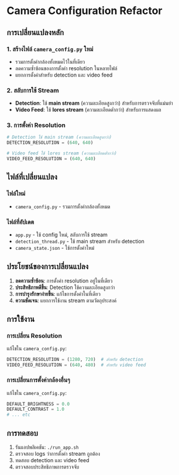 # Camera Configuration Refactor

## การเปลี่ยนแปลงหลัก

### 1. สร้างไฟล์ `camera_config.py` ใหม่
- รวมการตั้งค่ากล้องทั้งหมดไว้ในที่เดียว
- ลดความซ้ำซ้อนของการตั้งค่า resolution ในหลายไฟล์
- แยกการตั้งค่าสำหรับ detection และ video feed

### 2. สลับการใช้ Stream
- **Detection**: ใช้ **main stream** (ความละเอียดสูงกว่า) สำหรับการตรวจจับที่แม่นยำ
- **Video Feed**: ใช้ **lores stream** (ความละเอียดต่ำกว่า) สำหรับการแสดงผล

### 3. การตั้งค่า Resolution
```python
# Detection ใช้ main stream (ความละเอียดสูงกว่า)
DETECTION_RESOLUTION = (640, 640)

# Video feed ใช้ lores stream (ความละเอียดต่ำกว่า)  
VIDEO_FEED_RESOLUTION = (640, 640)
```

## ไฟล์ที่เปลี่ยนแปลง

### ไฟล์ใหม่
- `camera_config.py` - รวมการตั้งค่ากล้องทั้งหมด

### ไฟล์ที่อัปเดต
- `app.py` - ใช้ config ใหม่, สลับการใช้ stream
- `detection_thread.py` - ใช้ main stream สำหรับ detection
- `camera_state.json` - ใช้การตั้งค่าใหม่

## ประโยชน์ของการเปลี่ยนแปลง

1. **ลดความซ้ำซ้อน**: การตั้งค่า resolution อยู่ในที่เดียว
2. **ประสิทธิภาพดีขึ้น**: Detection ใช้ความละเอียดสูงกว่า
3. **การบำรุงรักษาง่ายขึ้น**: แก้ไขการตั้งค่าในที่เดียว
4. **ความชัดเจน**: แยกการใช้งาน stream ตามวัตถุประสงค์

## การใช้งาน

### การเปลี่ยน Resolution
แก้ไขใน `camera_config.py`:
```python
DETECTION_RESOLUTION = (1280, 720)  # สำหรับ detection
VIDEO_FEED_RESOLUTION = (640, 480)  # สำหรับ video feed
```

### การเปลี่ยนการตั้งค่ากล้องอื่นๆ
แก้ไขใน `camera_config.py`:
```python
DEFAULT_BRIGHTNESS = 0.0
DEFAULT_CONTRAST = 1.0
# ... etc
```

## การทดสอบ

1. รันแอปพลิเคชัน: `./run_app.sh`
2. ตรวจสอบ logs ว่าการตั้งค่า stream ถูกต้อง
3. ทดสอบ detection และ video feed
4. ตรวจสอบประสิทธิภาพการตรวจจับ 